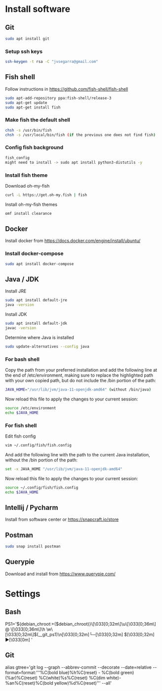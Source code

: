 # Install software
## Git
```bash
sudo apt install git
```

### Setup ssh keys
```bash
ssh-keygen -t rsa -C "jvsegarra@gmail.com"
```

## Fish shell
Follow instructions in <https://github.com/fish-shell/fish-shell>

```bash
sudo apt-add-repository ppa:fish-shell/release-3
sudo apt-get update
sudo apt-get install fish
```

### Make fish the default shell
```bash
chsh -s /usr/bin/fish
chsh -s /usr/local/bin/fish (if the previous one does not find fish)
```

### Config fish background
```bash
fish_config
might need to install -> sudo apt install python3-distutils -y 
```

### Install fish theme
Download oh-my-fish
```bash
curl -L https://get.oh-my.fish | fish
```

Install oh-my-fish themes
```bash
omf install clearance
```

## Docker
Install docker from <https://docs.docker.com/engine/install/ubuntu/>

### Install docker-compose
```bash
sudo apt install docker-compose
```

## Java / JDK
Install JRE
```bash
sudo apt install default-jre
java -version
```

Install JDK
```bash
sudo apt install default-jdk
javac -version
```

Determine where Java is installed
```bash
sudo update-alternatives --config java
```

### For bash shell
Copy the path from your preferred installation and add the following line at the end of /etc/environment, making sure to replace the highlighted path with your own copied path, but do not include the /bin portion of the path:
```bash
JAVA_HOME="/usr/lib/jvm/java-11-openjdk-amd64" (without /bin/java)
```

Now reload this file to apply the changes to your current session:
```bash
source /etc/environment
echo $JAVA_HOME
```

### For fish shell
Edit fish config
```bash
vim ~/.config/fish/fish.config
```

And add the following line with the path to the current Java installation, without the /bin portion of the path:
```bash
set -x JAVA_HOME "/usr/lib/jvm/java-11-openjdk-amd64"
```

Now reload this file to apply the changes to your current session:
```bash
source ~/.config/fish/fish.config
echo $JAVA_HOME
```

## Intellij / Pycharm
Install from software center or <https://snapcraft.io/store>

## Postman
```bash
sudo snap install postman
```

## Querypie
Download and install from <https://www.querypie.com/>


# Settings
## Bash

PS1='${debian_chroot:+($debian_chroot)}\[\033[0;32m\]\u\[\033[0;36m\] @ \[\033[0;36m\]\h \w\[\033[0;32m\]$(__git_ps1)\n\[\033[0;32m\]└─\[\033[0;32m\] \$\[\033[0;32m\] ▶\[\033[0m\] '

## Git

alias gtree='git log --graph --abbrev-commit --decorate --date=relative --format=format:'\''%C(bold blue)%h%C(reset) - %C(bold green)(%ar)%C(reset) %C(white)%s%C(reset) %C(dim white)- %an%C(reset)%C(bold yellow)%d%C(reset)'\'' --all'
